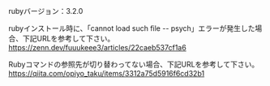 rubyバージョン：3.2.0

rubyインストール時に、「cannot load such file -- psych」エラーが発生した場合、下記URLを参考して下さい。
https://zenn.dev/fuuukeee3/articles/22caeb537cf1a6

Rubyコマンドの参照先が切り替わってない場合、下記URLを参考して下さい。
https://qiita.com/opiyo_taku/items/3312a75d5916f6cd32b1
